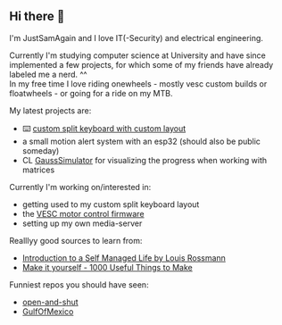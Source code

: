## Hi there 👋

I'm JustSamAgain and I love IT(-Security) and electrical engineering.

Currently I'm studying computer science at University and have since implemented a few projects, for which some of my friends have already labeled me a nerd. ^^<br>
In my free time I love riding onewheels - mostly vesc custom builds or floatwheels - or going for a ride on my MTB.

My latest projects are:
- ⌨️ [custom split keyboard with custom layout](https://github.com/JustSamAgain/rae-dux-guide-and-config)
- a small motion alert system with an esp32 (should also be public someday)
- CL [GaussSimulator](https://github.com/JustSamAgain/GaussSimualtor) for visualizing the progress when working with matrices

Currently I'm working on/interested in:
- getting used to my custom split keyboard layout
- the [VESC motor control firmware](https://github.com/vedderb/bldc)
- setting up my own media-server

Realllyy good sources to learn from:
- [Introduction to a Self Managed Life by Louis Rossmann](https://wiki.futo.org/wiki/Introduction_to_a_Self_Managed_Life:_a_13_hour_%26_28_minute_presentation_by_FUTO_software)
- [Make it yourself - 1000 Useful Things to Make](https://makeityourself.org/)

Funniest repos you should have seen:
- [open-and-shut](https://github.com/veggiedefender/open-and-shut)
- [GulfOfMexico](https://github.com/TodePond/GulfOfMexico/tree/main)

<!--
**JustSamAgain/JustSamAgain** is a ✨ _special_ ✨ repository because its `README.md` (this file) appears on your GitHub profile.

Here are some ideas to get you started:

- 🔭 I’m currently working on ...
- 🌱 I’m currently learning ...
- 👯 I’m looking to collaborate on ...
- 🤔 I’m looking for help with ...
- 💬 Ask me about ...
- 📫 How to reach me: ...
- 😄 Pronouns: ...
- ⚡ Fun fact: ...
-->
